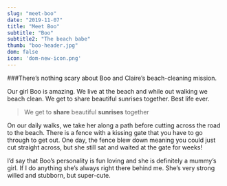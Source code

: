 ```yaml
---
slug: "meet-boo"
date: "2019-11-07"
title: "Meet Boo"
subtitle: "Boo"
subtitle2: "The beach babe"
thumb: "boo-header.jpg"
dom: false
icon: 'dom-new-icon.png'
---
```


###There’s nothing scary about Boo and Claire’s beach-cleaning mission.

Our girl Boo is amazing. We live at the beach and while out walking we beach clean. We get to share beautiful sunrises together. Best life ever. 

> We get to **share** beautiful **sunrises** together

On our daily walks, we take her along a path before cutting across the road to the beach. There is a fence with a kissing gate that you have to go through to get out. One day, the fence blew down meaning you could just cut straight across, but she still sat and waited at the gate for weeks! 

I’d say that Boo’s personality is fun loving and she is definitely a mummy’s girl. If I do anything she’s always right there behind me. She’s very strong willed and stubborn, but super-cute. 
